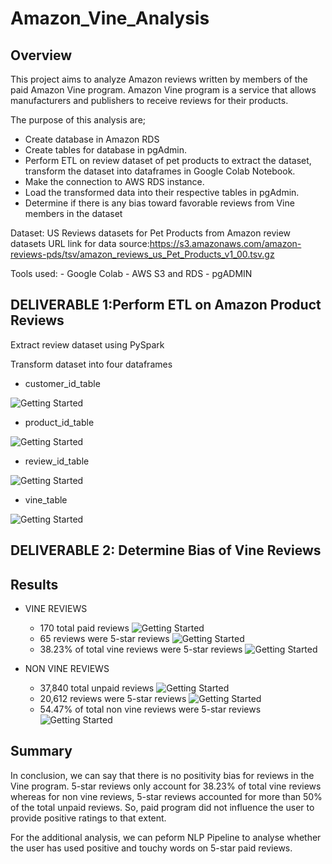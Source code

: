 # Amazon_Vine_Analysis
## Overview

This project aims to analyze Amazon reviews written by members of the paid Amazon Vine program. Amazon Vine program is a service that allows manufacturers and publishers to receive reviews for their products.

The purpose of this analysis are;
- Create database in Amazon RDS
- Create tables for database in pgAdmin.
- Perform ETL on review dataset of pet products to extract the dataset, transform the dataset into dataframes in Google Colab Notebook.
- Make the connection to AWS RDS instance.
- Load the transformed data into their respective tables in pgAdmin.
- Determine if there is any bias toward favorable reviews from Vine members in the dataset

Dataset: US Reviews datasets for Pet Products from Amazon review datasets
URL link for data source:https://s3.amazonaws.com/amazon-reviews-pds/tsv/amazon_reviews_us_Pet_Products_v1_00.tsv.gz

Tools used: 
    - Google Colab 
    - AWS S3 and RDS
    - pgADMIN

## DELIVERABLE 1:Perform ETL on Amazon Product Reviews
Extract review dataset using PySpark

Transform dataset into four dataframes
- customer_id_table

![Getting Started](./images/customer_id_table.png) 

- product_id_table

![Getting Started](./images/product_id_table.png)

- review_id_table

![Getting Started](./images/review_id_table.png)

- vine_table

![Getting Started](./images/vine_table.png)


## DELIVERABLE 2: Determine Bias of Vine Reviews

## Results
- VINE REVIEWS
    - 170 total paid reviews
    ![Getting Started](./images/vine_reviews.png)
    - 65 reviews were 5-star reviews
    ![Getting Started](./images/fivestar_vine_reviews.png)
    - 38.23% of total vine reviews were 5-star reviews
    ![Getting Started](./images/percent_five_star_vinereviews.png)


- NON VINE REVIEWS
    - 37,840 total unpaid reviews
    ![Getting Started](./images/nonvine_reviews.png)
    - 20,612 reviews were 5-star reviews
    ![Getting Started](./images/nonvine_fivestar_reviews.png)
    - 54.47% of total non vine reviews were 5-star reviews
    ![Getting Started](./images/percent_nonvine_fivestar_reviews.png)


## Summary

In conclusion, we can say that there is no positivity bias for reviews in the Vine program. 5-star reviews only account for 38.23% of total vine reviews whereas for non vine reviews, 5-star reviews accounted for more than 50% of the total unpaid reviews. So, paid program did not influence the user to provide positive ratings to that extent.

For the additional analysis, we can peform NLP Pipeline to analyse whether the user has used positive and touchy words on 5-star paid reviews.
